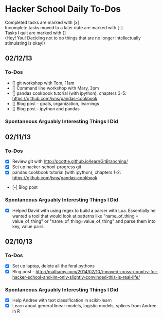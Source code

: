 Hacker School Daily To-Dos
====================
Completed tasks are marked with [x]  
Incomplete tasks moved to a later date are marked with [-]  
Tasks I quit are marked with []  
(Hey! You! Deciding not to do things that are no longer intellectually stimulating is okay!)

02/12/13
---------------------

### To-Dos
+ [] git workshop with Tom, 11am
+ [] Command line workshop with Mary, 3pm
+ [] pandas cookbook tutorial (with ipython), chapters 3-5: https://github.com/jvns/pandas-cookbook
+ [] Blog post - goals, organization, learnings
+ [] Blog post - ipython and pandas

### Spontaneous Arguably Interesting Things I Did

02/11/13
---------------------

### To-Dos
+ [x] Review git with http://pcottle.github.io/learnGitBranching/
+ [x] Set up hacker-school-progress git
+ [x] pandas cookbook tutorial (with ipython), chapters 1-2: https://github.com/jvns/pandas-cookbook
+ [-] Blog post 

### Spontaneous Arguably Interesting Things I Did
+ [x] Helped David with using regex to build a parser with Lua. Essentially he wanted a tool that would look at patterns like "name_of_thing = value_of_thing" or "name_of_thing=value_of_thing" and parse them into key, value pairs.

02/10/13
---------------------

### To-Dos
+ [x] Set up laptop, delete all the feral pythons
+ [x] Blog post - http://mathamy.com/2014/02/10/i-moved-cross-country-for-hacker-school-and-im-only-slightly-convinced-this-is-real-life/

### Spontaneous Arguably Interesting Things I Did
+ [x] Help Andree with text classification in scikit-learn
+ [x] Learn about general linear models, logistic models, splices from Andree in R